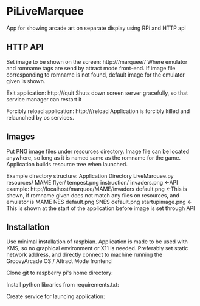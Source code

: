 # PiLiveMarquee
 App for showing arcade art on separate display using RPi and HTTP api

## HTTP API

Set image to be shown on the screen:
http://<hostname>/marquee/<emulator>/<romname>
Where emulator and romname tags are send by attract mode front-end.
If image file corresponding to romname is not found, 
default image for the emulator given is shown.

Exit application:
http://<hostname>/quit 
Shuts down screen server gracefully, so that service manager can restart it

Forcibly reload application:
http://<hostname>/reload
Application is forcibly killed and relaunched by os services.

## Images

Put PNG image files under resources directory. Image file can be located anywhere,
so long as it is named same as the romname for the game. Application builds resource tree when launched.

Example directory structure:
Application Directory
	LiveMarquee.py
	resources/
		MAME
			flyer/
				tempest.png
			instruction/
				invaders.png	<-API example: http://localhost/marquee/MAME/invaders
			default.png 		<-This is shown, if romname given does not match any files on resources, and emulator is MAME
		NES
			default.png
		SNES
			default.png
		startupimage.png 		<-This is shown at the start of the application before image is set through API
	
## Installation

Use minimal installation of raspbian. Application is made
to be used with KMS, so no graphical environment or X11 is needed.
Preferably set static network address, and directly connect to machine
running the GroovyArcade OS / Attract Mode frontend

Clone git to raspberry pi's home directory:

Install python libraries from requirements.txt:

Create service for launcing application:
